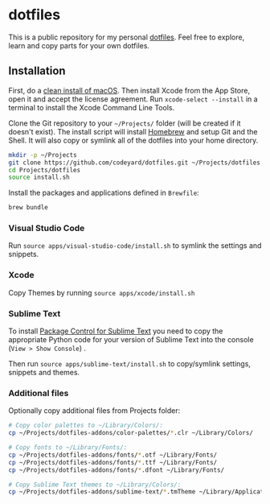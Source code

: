 # dotfiles

This is a public repository for my personal [dotfiles](https://dotfiles.github.io/). Feel free to explore, learn and copy parts for your own dotfiles.


## Installation

First, do a [clean install of macOS](https://www.imore.com/how-do-clean-install-macos). Then install Xcode from the App Store, open it and accept the license agreement. Run `xcode-select --install` in a terminal to install the Xcode Command Line Tools.

Clone the Git repository to your `~/Projects/` folder (will be created if it doesn't exist). The install script will install [Homebrew](https://brew.sh) and setup Git and the Shell. It will also copy or symlink all of the dotfiles into your home directory.

```bash
mkdir -p ~/Projects
git clone https://github.com/codeyard/dotfiles.git ~/Projects/dotfiles
cd Projects/dotfiles
source install.sh
```


Install the packages and applications defined in `Brewfile`:
```bash
brew bundle
```



### Visual Studio Code

Run `source apps/visual-studio-code/install.sh` to symlink the settings and snippets.



### Xcode

Copy Themes by running `source apps/xcode/install.sh`



### Sublime Text

To install [Package Control for Sublime Text](https://packagecontrol.io/installation) you need to copy the appropriate Python code for your version of Sublime Text into the console (`View > Show Console`) .

Then run `source apps/sublime-text/install.sh` to copy/symlink settings, snippets and themes.



### Additional files

Optionally copy additional files from Projects folder:
```bash
# Copy color palettes to ~/Library/Colors/:
cp ~/Projects/dotfiles-addons/color-palettes/*.clr ~/Library/Colors/

# Copy fonts to ~/Library/Fonts/:
cp ~/Projects/dotfiles-addons/fonts/*.otf ~/Library/Fonts/
cp ~/Projects/dotfiles-addons/fonts/*.ttf ~/Library/Fonts/
cp ~/Projects/dotfiles-addons/fonts/*.dfont ~/Library/Fonts/

# Copy Sublime Text themes to ~/Library/Colors/:
cp ~/Projects/dotfiles-addons/sublime-text/*.tmTheme ~/Library/Application\ Support/Sublime\ Text\ 3/Packages/User/
```
